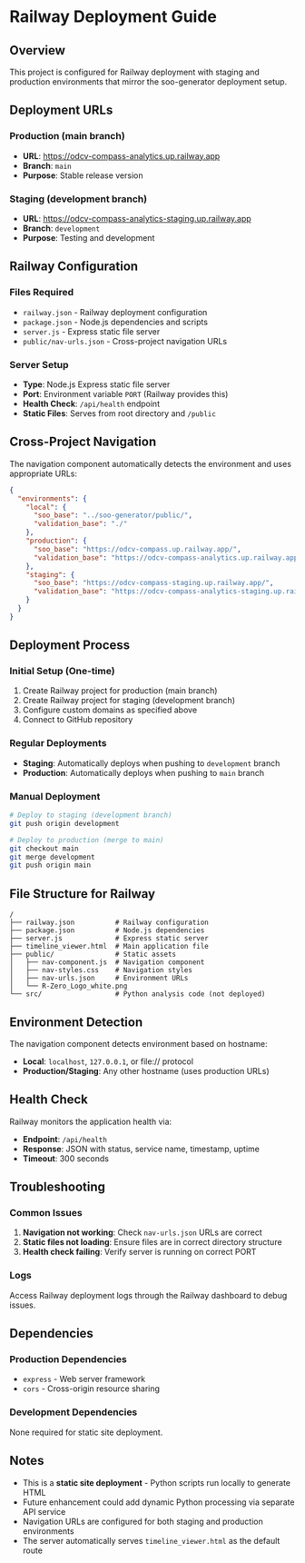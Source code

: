 # Railway Deployment Guide

## Overview

This project is configured for Railway deployment with staging and production environments that mirror the soo-generator deployment setup.

## Deployment URLs

### Production (main branch)
- **URL**: https://odcv-compass-analytics.up.railway.app
- **Branch**: `main`
- **Purpose**: Stable release version

### Staging (development branch)
- **URL**: https://odcv-compass-analytics-staging.up.railway.app
- **Branch**: `development`
- **Purpose**: Testing and development

## Railway Configuration

### Files Required
- `railway.json` - Railway deployment configuration
- `package.json` - Node.js dependencies and scripts
- `server.js` - Express static file server
- `public/nav-urls.json` - Cross-project navigation URLs

### Server Setup
- **Type**: Node.js Express static file server
- **Port**: Environment variable `PORT` (Railway provides this)
- **Health Check**: `/api/health` endpoint
- **Static Files**: Serves from root directory and `/public`

## Cross-Project Navigation

The navigation component automatically detects the environment and uses appropriate URLs:

```json
{
  "environments": {
    "local": {
      "soo_base": "../soo-generator/public/",
      "validation_base": "./"
    },
    "production": {
      "soo_base": "https://odcv-compass.up.railway.app/",
      "validation_base": "https://odcv-compass-analytics.up.railway.app/"
    },
    "staging": {
      "soo_base": "https://odcv-compass-staging.up.railway.app/",
      "validation_base": "https://odcv-compass-analytics-staging.up.railway.app/"
    }
  }
}
```

## Deployment Process

### Initial Setup (One-time)
1. Create Railway project for production (main branch)
2. Create Railway project for staging (development branch)
3. Configure custom domains as specified above
4. Connect to GitHub repository

### Regular Deployments
- **Staging**: Automatically deploys when pushing to `development` branch
- **Production**: Automatically deploys when pushing to `main` branch

### Manual Deployment
```bash
# Deploy to staging (development branch)
git push origin development

# Deploy to production (merge to main)
git checkout main
git merge development
git push origin main
```

## File Structure for Railway

```
/
├── railway.json          # Railway configuration
├── package.json          # Node.js dependencies
├── server.js             # Express static server
├── timeline_viewer.html  # Main application file
├── public/               # Static assets
│   ├── nav-component.js  # Navigation component
│   ├── nav-styles.css    # Navigation styles
│   ├── nav-urls.json     # Environment URLs
│   └── R-Zero_Logo_white.png
└── src/                  # Python analysis code (not deployed)
```

## Environment Detection

The navigation component detects environment based on hostname:
- **Local**: `localhost`, `127.0.0.1`, or file:// protocol
- **Production/Staging**: Any other hostname (uses production URLs)

## Health Check

Railway monitors the application health via:
- **Endpoint**: `/api/health`
- **Response**: JSON with status, service name, timestamp, uptime
- **Timeout**: 300 seconds

## Troubleshooting

### Common Issues
1. **Navigation not working**: Check `nav-urls.json` URLs are correct
2. **Static files not loading**: Ensure files are in correct directory structure
3. **Health check failing**: Verify server is running on correct PORT

### Logs
Access Railway deployment logs through the Railway dashboard to debug issues.

## Dependencies

### Production Dependencies
- `express` - Web server framework
- `cors` - Cross-origin resource sharing

### Development Dependencies
None required for static site deployment.

## Notes

- This is a **static site deployment** - Python scripts run locally to generate HTML
- Future enhancement could add dynamic Python processing via separate API service
- Navigation URLs are configured for both staging and production environments
- The server automatically serves `timeline_viewer.html` as the default route